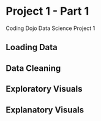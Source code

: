 # Project 1 - Part 1
Coding Dojo Data Science Project 1

## Loading Data

## Data Cleaning

## Exploratory Visuals

## Explanatory Visuals
